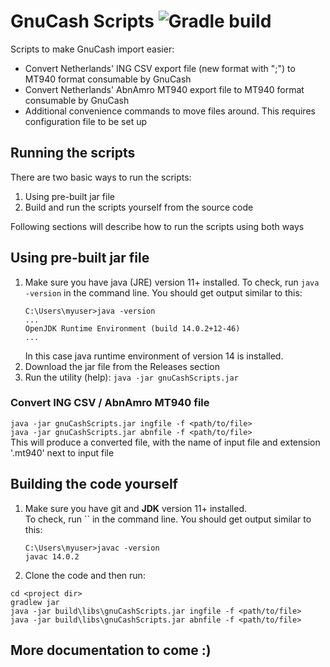 # GnuCash Scripts ![Gradle build](https://github.com/yuri256/gnuCashScripts/workflows/Java%20CI%20with%20Gradle/badge.svg?branch=main)
Scripts to make GnuCash import easier:
 - Convert Netherlands' ING CSV export file (new format with ";") to MT940 format consumable by GnuCash
 - Convert Netherlands' AbnAmro MT940 export file to MT940 format consumable by GnuCash
 - Additional convenience commands to move files around. This requires configuration file to be set up

## Running the scripts
There are two basic ways to run the scripts:
 1. Using pre-built jar file
 1. Build and run the scripts yourself from the source code

Following sections will describe how to run the scripts using both ways

## Using pre-built jar file
 1. Make sure you have java (JRE) version 11+ installed. To check, run `java -version` in the command line. You should get output similar to this:
    ```
    C:\Users\myuser>java -version
    ...
    OpenJDK Runtime Environment (build 14.0.2+12-46)
    ...
    ```
    In this case java runtime environment of version 14 is installed.
 2. Download the jar file from the Releases section
 3. Run the utility (help):
   ```java -jar gnuCashScripts.jar```
### Convert ING CSV / AbnAmro MT940 file
```java -jar gnuCashScripts.jar ingfile -f <path/to/file>```  
```java -jar gnuCashScripts.jar abnfile -f <path/to/file>```  
This will produce a converted file, with the name of input file and extension '.mt940' next to input file 

## Building the code yourself
 1. Make sure you have git and **JDK** version 11+ installed.  
    To check, run `` in the command line. You should get output similar to this:
    ```
    C:\Users\myuser>javac -version
    javac 14.0.2
    ```
2. Clone the code and then run:
```
cd <project dir>
gradlew jar
java -jar build\libs\gnuCashScripts.jar ingfile -f <path/to/file>
java -jar build\libs\gnuCashScripts.jar abnfile -f <path/to/file>
```  

## More documentation to come :)
